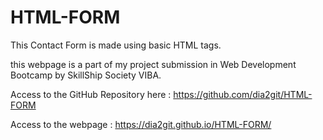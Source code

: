 # HTML-FORM
This Contact Form is made using basic HTML tags.

this webpage is a part of my project submission in Web Development Bootcamp by SkillShip Society VIBA.

Access to the GitHub Repository here : https://github.com/dia2git/HTML-FORM

Access to the webpage : https://dia2git.github.io/HTML-FORM/
